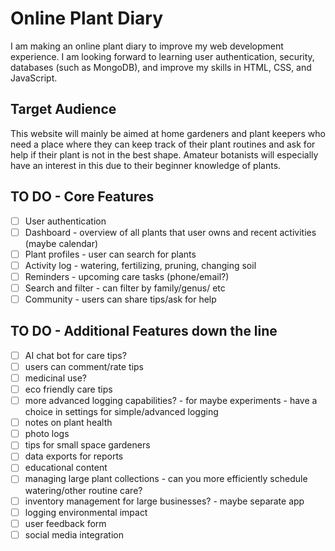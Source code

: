 # Online Plant Diary

I am making an online plant diary to improve my web development experience. I am looking forward to learning user authentication, security, databases (such as MongoDB), and improve my skills in HTML, CSS, and JavaScript. 

## Target Audience
This website will mainly be aimed at home gardeners and plant keepers who need a place where they can keep track of their plant routines and ask for help if their plant is not in the best shape.
Amateur botanists will especially have an interest in this due to their beginner knowledge of plants.

## TO DO - Core Features
- [ ] User authentication
- [ ] Dashboard - overview of all plants that user owns and recent activities (maybe calendar)
- [ ] Plant profiles - user can search for plants
- [ ] Activity log - watering, fertilizing, pruning, changing soil
- [ ] Reminders - upcoming care tasks (phone/email?)
- [ ] Search and filter - can filter by family/genus/ etc
- [ ] Community - users can share tips/ask for help

## TO DO - Additional Features down the line
- [ ] AI chat bot for care tips?
- [ ] users can comment/rate tips
- [ ] medicinal use?
- [ ] eco friendly care tips
- [ ] more advanced logging capabilities? - for maybe experiments - have a choice in settings for simple/advanced logging
- [ ] notes on plant health
- [ ] photo logs
- [ ] tips for small space gardeners
- [ ] data exports for reports
- [ ] educational content
- [ ] managing large plant collections - can you more efficiently schedule watering/other routine care?
- [ ] inventory management for large businesses? - maybe separate app
- [ ] logging environmental impact
- [ ] user feedback form
- [ ] social media integration